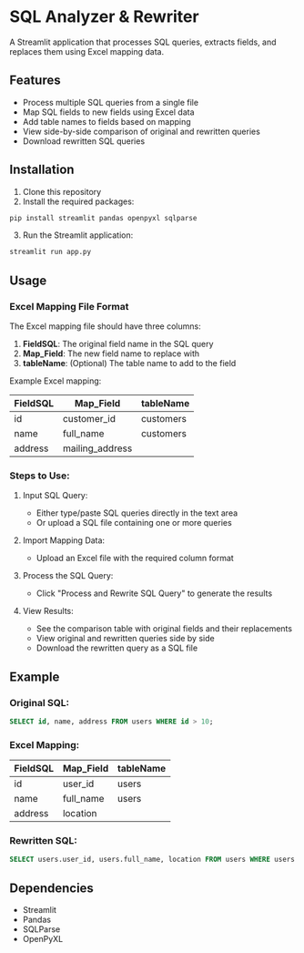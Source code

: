 # SQL Analyzer & Rewriter

A Streamlit application that processes SQL queries, extracts fields, and replaces them using Excel mapping data.

## Features

- Process multiple SQL queries from a single file
- Map SQL fields to new fields using Excel data
- Add table names to fields based on mapping
- View side-by-side comparison of original and rewritten queries
- Download rewritten SQL queries

## Installation

1. Clone this repository
2. Install the required packages:

```bash
pip install streamlit pandas openpyxl sqlparse
```

3. Run the Streamlit application:

```bash
streamlit run app.py
```

## Usage

### Excel Mapping File Format

The Excel mapping file should have three columns:

1. **FieldSQL**: The original field name in the SQL query
2. **Map_Field**: The new field name to replace with
3. **tableName**: (Optional) The table name to add to the field

Example Excel mapping:

| FieldSQL | Map_Field | tableName |
|----------|-----------|-----------|
| id       | customer_id | customers |
| name     | full_name | customers |
| address  | mailing_address |  |

### Steps to Use:

1. Input SQL Query:
   - Either type/paste SQL queries directly in the text area
   - Or upload a SQL file containing one or more queries

2. Import Mapping Data:
   - Upload an Excel file with the required column format

3. Process the SQL Query:
   - Click "Process and Rewrite SQL Query" to generate the results

4. View Results:
   - See the comparison table with original fields and their replacements
   - View original and rewritten queries side by side
   - Download the rewritten query as a SQL file

## Example

### Original SQL:
```sql
SELECT id, name, address FROM users WHERE id > 10;
```

### Excel Mapping:
| FieldSQL | Map_Field | tableName |
|----------|-----------|-----------|
| id       | user_id   | users     |
| name     | full_name | users     |
| address  | location  |           |

### Rewritten SQL:
```sql
SELECT users.user_id, users.full_name, location FROM users WHERE users.user_id > 10;
```

## Dependencies

- Streamlit
- Pandas
- SQLParse
- OpenPyXL